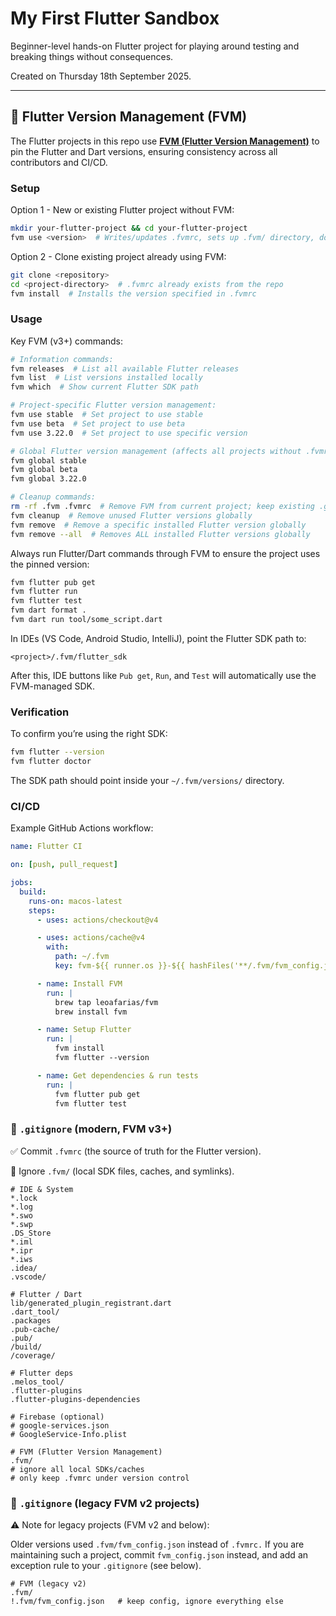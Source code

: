 # My First Flutter Sandbox
Beginner-level hands-on Flutter project for playing around testing and breaking things without consequences.

Created on Thursday 18th September 2025.

---

## 🔧 Flutter Version Management (FVM)

The Flutter projects in this repo use **[FVM (Flutter Version Management)](https://fvm.app/)** to pin the Flutter and Dart versions, ensuring consistency across all contributors and CI/CD.

### Setup

Option 1 - New or existing Flutter project without FVM:

```bash
mkdir your-flutter-project && cd your-flutter-project
fvm use <version>  # Writes/updates .fvmrc, sets up .fvm/ directory, downloads version (if needed) and creates a local symlink under `.fvm/`
```

Option 2 - Clone existing project already using FVM:

```bash
git clone <repository>
cd <project-directory>  # .fvmrc already exists from the repo
fvm install  # Installs the version specified in .fvmrc
```

### Usage

Key FVM (v3+) commands:

```bash
# Information commands:
fvm releases  # List all available Flutter releases
fvm list  # List versions installed locally
fvm which  # Show current Flutter SDK path

# Project-specific Flutter version management:
fvm use stable  # Set project to use stable
fvm use beta  # Set project to use beta  
fvm use 3.22.0  # Set project to use specific version

# Global Flutter version management (affects all projects without .fvmrc):
fvm global stable
fvm global beta
fvm global 3.22.0

# Cleanup commands:
rm -rf .fvm .fvmrc  # Remove FVM from current project; keep existing .gitignore
fvm cleanup  # Remove unused Flutter versions globally
fvm remove  # Remove a specific installed Flutter version globally
fvm remove --all  # Removes ALL installed Flutter versions globally
```

Always run Flutter/Dart commands through FVM to ensure the project uses the pinned version:

```bash
fvm flutter pub get
fvm flutter run
fvm flutter test
fvm dart format .
fvm dart run tool/some_script.dart
```

In IDEs (VS Code, Android Studio, IntelliJ), point the Flutter SDK path to:

```
<project>/.fvm/flutter_sdk
```

After this, IDE buttons like `Pub get`, `Run`, and `Test` will automatically use the FVM-managed SDK.

### Verification

To confirm you’re using the right SDK:

```bash
fvm flutter --version
fvm flutter doctor
```

The SDK path should point inside your `~/.fvm/versions/` directory.

### CI/CD

Example GitHub Actions workflow:

```yaml
name: Flutter CI

on: [push, pull_request]

jobs:
  build:
    runs-on: macos-latest
    steps:
      - uses: actions/checkout@v4

      - uses: actions/cache@v4
        with:
          path: ~/.fvm
          key: fvm-${{ runner.os }}-${{ hashFiles('**/.fvm/fvm_config.json') }}

      - name: Install FVM
        run: |
          brew tap leoafarias/fvm
          brew install fvm

      - name: Setup Flutter
        run: |
          fvm install
          fvm flutter --version

      - name: Get dependencies & run tests
        run: |
          fvm flutter pub get
          fvm flutter test
```

### 📄 `.gitignore` (modern, FVM v3+)

✅ Commit `.fvmrc` (the source of truth for the Flutter version).

🚫 Ignore `.fvm/` (local SDK files, caches, and symlinks).

```gitignore
# IDE & System
*.lock
*.log
*.swo
*.swp
.DS_Store
*.iml
*.ipr
*.iws
.idea/
.vscode/

# Flutter / Dart
lib/generated_plugin_registrant.dart
.dart_tool/
.packages
.pub-cache/
.pub/
/build/
/coverage/

# Flutter deps
.melos_tool/
.flutter-plugins
.flutter-plugins-dependencies

# Firebase (optional)
# google-services.json
# GoogleService-Info.plist

# FVM (Flutter Version Management)
.fvm/
# ignore all local SDKs/caches
# only keep .fvmrc under version control
```

### 📄 `.gitignore` (legacy FVM v2 projects)

⚠️ Note for legacy projects (FVM v2 and below):

Older versions used `.fvm/fvm_config.json` instead of `.fvmrc.` If you are maintaining such a project, commit `fvm_config.json` instead, and add an exception rule to your `.gitignore` (see below).

```gitignore
# FVM (legacy v2)
.fvm/
!.fvm/fvm_config.json   # keep config, ignore everything else
```
